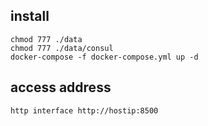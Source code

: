 ## install
```
chmod 777 ./data
chmod 777 ./data/consul
docker-compose -f docker-compose.yml up -d
```



## access address

```code
http interface http://hostip:8500
```

